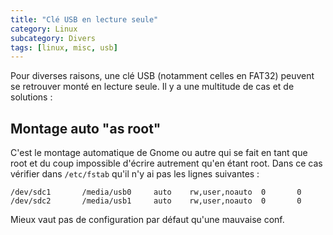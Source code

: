 ```yaml
---
title: "Clé USB en lecture seule"
category: Linux
subcategory: Divers
tags: [linux, misc, usb]
---
```

Pour diverses raisons, une clé USB (notamment celles en FAT32) peuvent se retrouver 
monté en lecture seule. Il y a une multitude de cas et de solutions :

## Montage auto "as root"
C'est le montage automatique de Gnome ou autre qui se fait en tant que root et du coup 
impossible d'écrire autrement qu'en étant root. Dans ce cas vérifier dans `/etc/fstab` 
qu'il n'y ai pas les lignes suivantes :

~~~
/dev/sdc1       /media/usb0     auto    rw,user,noauto  0       0
/dev/sdc2       /media/usb1     auto    rw,user,noauto  0       0
~~~

Mieux vaut pas de configuration par défaut qu'une mauvaise conf.
